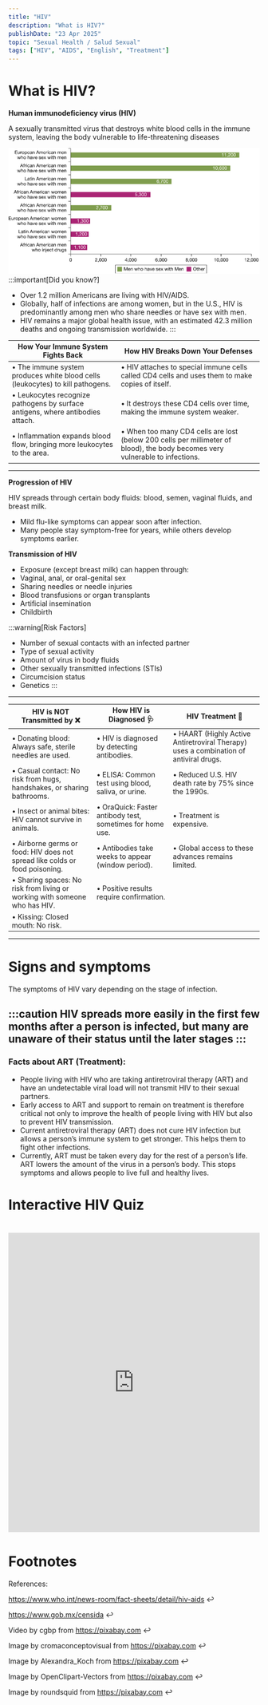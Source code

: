 ```yaml
---
title: "HIV"
description: "What is HIV?"
publishDate: "23 Apr 2025"
topic: "Sexual Health / Salud Sexual"
tags: ["HIV", "AIDS", "English", "Treatment"]
---
```

# What is HIV?
**Human immunodeficiency virus (HIV)**

A sexually transmitted virus that destroys white blood cells in the immune system, leaving the body vulnerable to life-threatening diseases

![Picture1](Picture1.png)
:::important[Did you know?]
* Over 1.2 million Americans are living with HIV/AIDS.
* Globally, half of infections are among women, but in the U.S., HIV is predominantly among men who share needles or have sex with men.
* HIV remains a major global health issue, with an estimated 42.3 million deaths and ongoing transmission worldwide.
:::



| How Your Immune System Fights Back | How HIV Breaks Down Your Defenses                                                            |
| ------ | ------------------------------------------------------------------------- |
| • The immune system produces white blood cells (leukocytes) to kill pathogens. | • HIV attaches to special immune cells called CD4 cells and uses them to make copies of itself.|
|• Leukocytes recognize pathogens by surface antigens, where antibodies attach. | • It destroys these CD4 cells over time, making the immune system weaker. |
|• Inflammation expands blood flow, bringing more leukocytes to the area. | • When too many CD4 cells are lost (below 200 cells per millimeter of blood), the body becomes very vulnerable to infections. |

------------------------------------------------------------------------------------------------------------------------------
**Progression of HIV**

HIV spreads through certain body fluids: blood, semen, vaginal fluids, and breast milk.
* Mild flu-like symptoms can appear soon after infection.
* Many people stay symptom-free for years, while others develop symptoms earlier.

**Transmission of HIV**
* Exposure (except breast milk) can happen through:
* Vaginal, anal, or oral-genital sex
* Sharing needles or needle injuries
* Blood transfusions or organ transplants
* Artificial insemination
* Childbirth


:::warning[Risk Factors]
* Number of sexual contacts with an infected partner
* Type of sexual activity
* Amount of virus in body fluids
* Other sexually transmitted infections (STIs)
* Circumcision status
* Genetics
:::
------------------------------------------------------------------------------------------------------------------------------


| **HIV is NOT Transmitted by ❌**                                                                 | **How HIV is Diagnosed 🩺**                                                  | **HIV Treatment 💊**                                                                       |
|-----------------------------------------------------------------------------------------------|---------------------------------------------------------------------------|------------------------------------------------------------------------------------------|
| • Donating blood: Always safe, sterile needles are used.                                      | • HIV is diagnosed by detecting antibodies.                               | • HAART (Highly Active Antiretroviral Therapy) uses a combination of antiviral drugs.    |
| • Casual contact: No risk from hugs, handshakes, or sharing bathrooms.                        | • ELISA: Common test using blood, saliva, or urine.                       | • Reduced U.S. HIV death rate by 75% since the 1990s.                                    |
| • Insect or animal bites: HIV cannot survive in animals.                                      | • OraQuick: Faster antibody test, sometimes for home use.                | • Treatment is expensive.                                                                |
| • Airborne germs or food: HIV does not spread like colds or food poisoning.                   | • Antibodies take weeks to appear (window period).                       | • Global access to these advances remains limited.                                       |
| • Sharing spaces: No risk from living or working with someone who has HIV.                    | • Positive results require confirmation.                                 |                                                                                          |
| • Kissing: Closed mouth: No risk.                                                             |                                                                           |                                                                                          |
--------------------------------------------------------------------------------------------------------------

# **Signs and symptoms**
The symptoms of HIV vary depending on the stage of infection.

:::caution
HIV spreads more easily in the first few months after a person is infected, but many are unaware of their status until the later stages
:::
--------------------------------------------------------------------------------------------------------------
### Facts about ART (Treatment):

-	People living with HIV who are taking antiretroviral therapy (ART) and have an undetectable viral load will not transmit HIV to their sexual partners. 
-	Early access to ART and support to remain on treatment is therefore critical not only to improve the health of people living with HIV but also to prevent HIV transmission.
-	Current antiretroviral therapy (ART) does not cure HIV infection but allows a person’s immune system to get stronger. This helps them to fight other infections.
-	Currently, ART must be taken every day for the rest of a person’s life. ART lowers the amount of the virus in a person’s body. This stops symptoms and allows people to live full and healthy lives.

# Interactive HIV Quiz

<iframe 
  src="https://editor.p5js.org/Ritbaven/full/fkXK7WBc0" 
  width="100%" 
  height="600" 
  style="border: none; margin-top: 20px;"
  loading="lazy"
  allowfullscreen
></iframe>


# Footnotes

References: 

https://www.who.int/news-room/fact-sheets/detail/hiv-aids ↩

https://www.gob.mx/censida  ↩

Video by cgbp from https://pixabay.com  ↩

Image by cromaconceptovisual from https://pixabay.com ↩

Image by Alexandra_Koch from https://pixabay.com ↩

Image by OpenClipart-Vectors from https://pixabay.com ↩

Image by roundsquid from https://pixabay.com ↩

